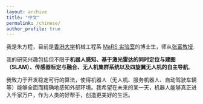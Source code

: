 ```yaml
---
layout: archive
title: "中文"
permalink: /chinese/
author_profile: true
---
```


我是朱方程，目前是[香港大学](https://www.hku.hk/)机械工程系 [MaRS 实验室](https://mars.hku.hk/)的博士生，师从[张富教授](https://www.mech.hku.hk/academic-staff/zhang-f).

我的研究兴趣包括但不限于**机器人感知、基于激光雷达的同时定位与建图（SLAM）、传感器标定与融合、无人机集群系统以及四旋翼无人机的自主导航**。

我致力于开发稳定可行的算法，使得机器人（无人机、服务机器人、自动驾驶车辆等）能够全面而精确地感知外部环境。我希望在未来的某一天，机器人能够真正进入千家万户，作为人类的好帮手，创造更美好的生活。
